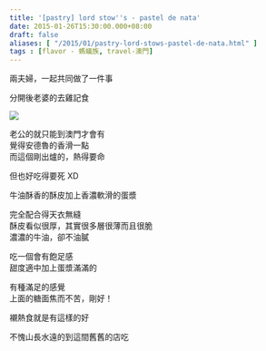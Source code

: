 ```yaml
---
title: '[pastry] lord stow''s - pastel de nata'
date: 2015-01-26T15:30:00.000+08:00
draft: false
aliases: [ "/2015/01/pastry-lord-stows-pastel-de-nata.html" ]
tags : [flavor - 螞蟻族, travel-澳門]
---
```


兩夫婦，一起共同做了一件事  

分開後老婆的去雞記食

![](/images/macau05.jpg)

老公的就只能到澳門才會有  
覺得安德魯的香滑一點  
而這個剛出爐的，熱得要命

但也好吃得要死 XD  
  
牛油酥香的酥皮加上香濃軟滑的蛋漿

完全配合得天衣無縫  
酥皮看似很厚，其實很多層很薄而且很脆  
濃濃的牛油，卻不油膩

吃一個會有飽足感  
甜度適中加上蛋漿滿滿的

有種滿足的感覺  
上面的糖面焦而不苦，剛好！  
  
襯熱食就是有這樣的好

不愧山長水遠的到這間舊舊的店吃

